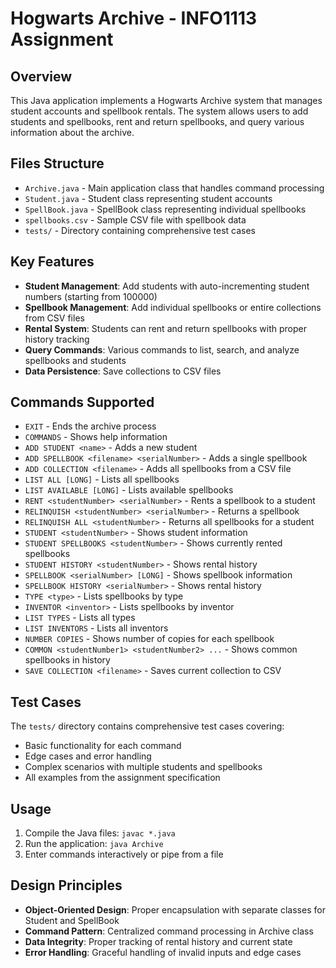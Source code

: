 # Hogwarts Archive - INFO1113 Assignment

## Overview
This Java application implements a Hogwarts Archive system that manages student accounts and spellbook rentals. The system allows users to add students and spellbooks, rent and return spellbooks, and query various information about the archive.

## Files Structure
- `Archive.java` - Main application class that handles command processing
- `Student.java` - Student class representing student accounts
- `SpellBook.java` - SpellBook class representing individual spellbooks
- `spellbooks.csv` - Sample CSV file with spellbook data
- `tests/` - Directory containing comprehensive test cases

## Key Features
- **Student Management**: Add students with auto-incrementing student numbers (starting from 100000)
- **Spellbook Management**: Add individual spellbooks or entire collections from CSV files
- **Rental System**: Students can rent and return spellbooks with proper history tracking
- **Query Commands**: Various commands to list, search, and analyze spellbooks and students
- **Data Persistence**: Save collections to CSV files

## Commands Supported
- `EXIT` - Ends the archive process
- `COMMANDS` - Shows help information
- `ADD STUDENT <name>` - Adds a new student
- `ADD SPELLBOOK <filename> <serialNumber>` - Adds a single spellbook
- `ADD COLLECTION <filename>` - Adds all spellbooks from a CSV file
- `LIST ALL [LONG]` - Lists all spellbooks
- `LIST AVAILABLE [LONG]` - Lists available spellbooks
- `RENT <studentNumber> <serialNumber>` - Rents a spellbook to a student
- `RELINQUISH <studentNumber> <serialNumber>` - Returns a spellbook
- `RELINQUISH ALL <studentNumber>` - Returns all spellbooks for a student
- `STUDENT <studentNumber>` - Shows student information
- `STUDENT SPELLBOOKS <studentNumber>` - Shows currently rented spellbooks
- `STUDENT HISTORY <studentNumber>` - Shows rental history
- `SPELLBOOK <serialNumber> [LONG]` - Shows spellbook information
- `SPELLBOOK HISTORY <serialNumber>` - Shows rental history
- `TYPE <type>` - Lists spellbooks by type
- `INVENTOR <inventor>` - Lists spellbooks by inventor
- `LIST TYPES` - Lists all types
- `LIST INVENTORS` - Lists all inventors
- `NUMBER COPIES` - Shows number of copies for each spellbook
- `COMMON <studentNumber1> <studentNumber2> ...` - Shows common spellbooks in history
- `SAVE COLLECTION <filename>` - Saves current collection to CSV

## Test Cases
The `tests/` directory contains comprehensive test cases covering:
- Basic functionality for each command
- Edge cases and error handling
- Complex scenarios with multiple students and spellbooks
- All examples from the assignment specification

## Usage
1. Compile the Java files: `javac *.java`
2. Run the application: `java Archive`
3. Enter commands interactively or pipe from a file

## Design Principles
- **Object-Oriented Design**: Proper encapsulation with separate classes for Student and SpellBook
- **Command Pattern**: Centralized command processing in Archive class
- **Data Integrity**: Proper tracking of rental history and current state
- **Error Handling**: Graceful handling of invalid inputs and edge cases